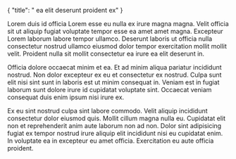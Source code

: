 {
  "title": " ea elit deserunt proident ex"
}

Lorem duis id officia Lorem esse eu nulla ex irure magna magna. Velit officia sit ut aliquip fugiat voluptate tempor esse ea amet amet magna. Excepteur Lorem laborum labore tempor ullamco. Deserunt laboris ut officia nulla consectetur nostrud ullamco eiusmod dolor tempor exercitation mollit mollit velit. Proident nulla sit mollit consectetur ea irure ea elit deserunt in.

Officia dolore occaecat minim et ea. Et ad minim aliqua pariatur incididunt nostrud. Non dolor excepteur ex eu et consectetur ex nostrud. Culpa sunt elit nisi sint sunt in laboris est ut minim consequat in. Veniam est in fugiat laborum sunt dolore irure id cupidatat voluptate sint. Occaecat veniam consequat duis enim ipsum nisi irure ex.

Ex eu sint nostrud culpa sint labore commodo. Velit aliquip incididunt consectetur dolor eiusmod quis. Mollit cillum magna nulla eu. Cupidatat elit non et reprehenderit anim aute laborum non ad non. Dolor sint adipisicing fugiat ex tempor nostrud irure aliquip elit incididunt nisi eu cupidatat enim. In voluptate ea in excepteur eu amet officia. Exercitation eu aute officia proident.